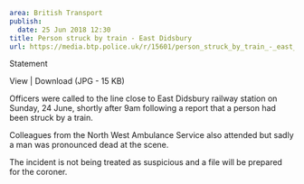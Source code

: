 ```yaml
area: British Transport
publish:
  date: 25 Jun 2018 12:30
title: Person struck by train - East Didsbury
url: https://media.btp.police.uk/r/15601/person_struck_by_train_-_east_didsbury
```

Statement

View | Download (JPG - 15 KB)

Officers were called to the line close to East Didsbury railway station on Sunday, 24 June, shortly after 9am following a report that a person had been struck by a train.

Colleagues from the North West Ambulance Service also attended but sadly a man was pronounced dead at the scene.

The incident is not being treated as suspicious and a file will be prepared for the coroner.
